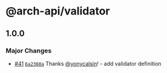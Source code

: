 # @arch-api/validator

## 1.0.0

### Major Changes

- [#41](https://github.com/yonycalsin/arch-api/pull/41) [`6a2360a`](https://github.com/yonycalsin/arch-api/commit/6a2360a582056e2f7bce4192453a71f316456dd1) Thanks [@yonycalsin](https://github.com/yonycalsin)! - add validator definition
